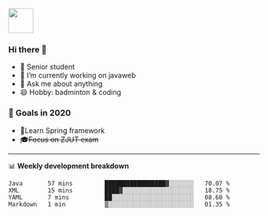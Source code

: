 <img src="https://github.com/egoist/egoist/raw/master/balloon.gif" width="50">

### Hi there 🐏

- 🌱 Senior student
- 🔭 I’m currently working on javaweb
- 💬 Ask me about anything
- 😄 Hobby: badminton & coding

### 🚀 Goals in 2020
+ 🍃Learn Spring framework
+ ~~🎓Focus on ZJUT exam~~
-------

📊 **Weekly development breakdown**
<!--START_SECTION:waka-->
```text
Java       57 mins         █████████████████▓░░░░░░░   70.07 % 
XML        15 mins         ████▓░░░░░░░░░░░░░░░░░░░░   18.75 % 
YAML       7 mins          ██░░░░░░░░░░░░░░░░░░░░░░░   08.60 % 
Markdown   1 min           ▒░░░░░░░░░░░░░░░░░░░░░░░░   01.35 % 
```
<!--END_SECTION:waka-->
